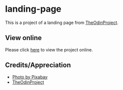 # landing-page

This is a project of a landing page from [TheOdinProject](https://www.theodinproject.com/lessons/foundations-landing-page).

## View online

Please click [here](https://climaxma.github.io/landing-page) to view the project online.

## Credits/Appreciation

* [Photo by Pixabay](https://www.pexels.com/photo/abstract-business-code-coder-270348/)
* [TheOdinProject](https://www.theodinproject.com)